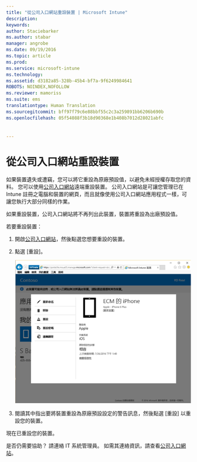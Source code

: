 ```yaml
---
title: "從公司入口網站重設裝置 | Microsoft Intune"
description: 
keywords: 
author: Staciebarker
ms.author: stabar
manager: angrobe
ms.date: 09/19/2016
ms.topic: article
ms.prod: 
ms.service: microsoft-intune
ms.technology: 
ms.assetid: d3182a85-328b-45b4-bf7a-9f6249984641
ROBOTS: NOINDEX,NOFOLLOW
ms.reviewer: mamoriss
ms.suite: ems
translationtype: Human Translation
ms.sourcegitcommit: bff97f79c6e88bbf55c2c3a259891bb6206b690b
ms.openlocfilehash: 05f54088f3b18d90368e1b408b7012d28021abfc


---
```



# 從公司入口網站重設裝置

如果裝置遺失或遭竊，您可以將它重設為原廠預設值，以避免未經授權存取您的資料。 您可以使用[公司入口網站](http://portal.manage.microsoft.com)遠端重設裝置。 公司入口網站是可讓您管理已在 Intune 註冊之電腦和裝置的網頁，而且就像使用公司入口網站應用程式一樣，可讓您執行大部分同樣的作業。

如果重設裝置，公司入口網站將不再列出此裝置，裝置將重設為出廠預設值。

若要重設裝置：

1.  開啟[公司入口網站](http://portal.manage.microsoft.com)，然後點選您想要重設的裝置。

2.  點選 [重設]。

    ![reset-device-option-on-company-portal-website](./media//iwp-screen-with-all-options.png)

3. 閱讀其中指出要將裝置重設為原廠預設設定的警告訊息，然後點選 [重設] 以重設您的裝置。

現在已重設您的裝置。

是否仍需要協助？ 請連絡 IT 系統管理員。 如需其連絡資訊，請查看[公司入口網站](http://portal.manage.microsoft.com)。





<!--HONumber=Sep16_HO3-->



